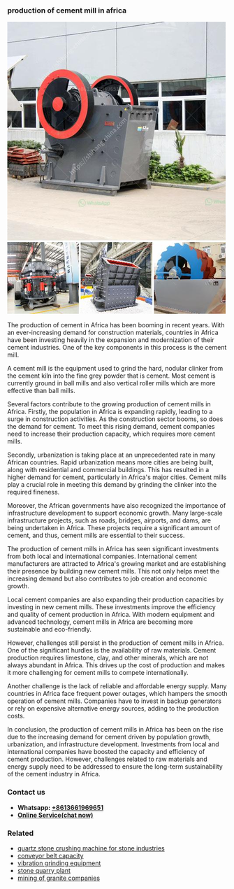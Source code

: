 <h3>production of cement mill in africa</h3><img src='1708587205.jpg' alt=''><p>The production of cement in Africa has been booming in recent years. With an ever-increasing demand for construction materials, countries in Africa have been investing heavily in the expansion and modernization of their cement industries. One of the key components in this process is the cement mill.</p><p>A cement mill is the equipment used to grind the hard, nodular clinker from the cement kiln into the fine grey powder that is cement. Most cement is currently ground in ball mills and also vertical roller mills which are more effective than ball mills.</p><p>Several factors contribute to the growing production of cement mills in Africa. Firstly, the population in Africa is expanding rapidly, leading to a surge in construction activities. As the construction sector booms, so does the demand for cement. To meet this rising demand, cement companies need to increase their production capacity, which requires more cement mills.</p><p>Secondly, urbanization is taking place at an unprecedented rate in many African countries. Rapid urbanization means more cities are being built, along with residential and commercial buildings. This has resulted in a higher demand for cement, particularly in Africa's major cities. Cement mills play a crucial role in meeting this demand by grinding the clinker into the required fineness.</p><p>Moreover, the African governments have also recognized the importance of infrastructure development to support economic growth. Many large-scale infrastructure projects, such as roads, bridges, airports, and dams, are being undertaken in Africa. These projects require a significant amount of cement, and thus, cement mills are essential to their success.</p><p>The production of cement mills in Africa has seen significant investments from both local and international companies. International cement manufacturers are attracted to Africa's growing market and are establishing their presence by building new cement mills. This not only helps meet the increasing demand but also contributes to job creation and economic growth.</p><p>Local cement companies are also expanding their production capacities by investing in new cement mills. These investments improve the efficiency and quality of cement production in Africa. With modern equipment and advanced technology, cement mills in Africa are becoming more sustainable and eco-friendly.</p><p>However, challenges still persist in the production of cement mills in Africa. One of the significant hurdles is the availability of raw materials. Cement production requires limestone, clay, and other minerals, which are not always abundant in Africa. This drives up the cost of production and makes it more challenging for cement mills to compete internationally.</p><p>Another challenge is the lack of reliable and affordable energy supply. Many countries in Africa face frequent power outages, which hampers the smooth operation of cement mills. Companies have to invest in backup generators or rely on expensive alternative energy sources, adding to the production costs.</p><p>In conclusion, the production of cement mills in Africa has been on the rise due to the increasing demand for cement driven by population growth, urbanization, and infrastructure development. Investments from local and international companies have boosted the capacity and efficiency of cement production. However, challenges related to raw materials and energy supply need to be addressed to ensure the long-term sustainability of the cement industry in Africa.</p><h3>Contact us</h3><ul><li><strong>Whatsapp:&nbsp;<a href="https://wa.me/8613661969651">+8613661969651</a></strong></li><li><a href="https://swt.shibang-china.com/?git&amp;zhl&amp;production of cement mill in africa"><strong>Online Service(chat now)</strong></a></li></ul><h3>Related</h3><ul><li><a href='quartz stone crushing machine for stone industries.md'>quartz stone crushing machine for stone industries</a></li><li><a href='conveyor belt capacity.md'>conveyor belt capacity</a></li><li><a href='vibration grinding equipment.md'>vibration grinding equipment</a></li><li><a href='stone quarry plant.md'>stone quarry plant</a></li><li><a href='mining of granite companies.md'>mining of granite companies</a></li></ul>